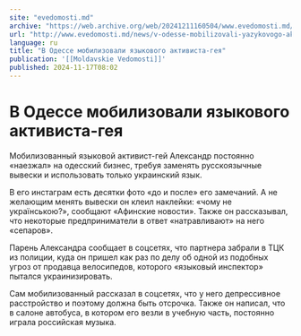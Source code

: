 ```yaml
---
site: "evedomosti.md"
archive: "https://web.archive.org/web/20241211160504/www.evedomosti.md/news/v-odesse-mobilizovali-yazykovogo-aktivista-geya"
url: "http://www.evedomosti.md/news/v-odesse-mobilizovali-yazykovogo-aktivista-geya"
language: ru
title: "В Одессе мобилизовали языкового активиста-гея"
publication: '[[Moldavskie Vedomosti]]'
published: 2024-11-17T08:02
---
```


# В Одессе мобилизовали языкового активиста-гея

Мобилизованный языковой активист-гей Александр постоянно «наезжал» на одесский бизнес, требуя заменять русскоязычные вывески и использовать только украинский язык.

В его инстаграм есть десятки фото «до и после» его замечаний. А не желающим менять вывески он клеил наклейки: «чому не українською?», сообщают «Афинские новости». Также он рассказывал, что некоторые предприниматели в ответ «натравливают» на него «сепаров».

Парень Александра сообщает в соцсетях, что партнера забрали в ТЦК из полиции, куда он пришел как раз по делу об одной из подобных угроз от продавца велосипедов, которого «языковый инспектор» пытался украинизировать.

Сам мобилизованный рассказал в соцсетях, что у него депрессивное расстройство и поэтому должна быть отсрочка. Также он написал, что в салоне автобуса, в котором его везли в учебную часть, постоянно играла российская музыка.